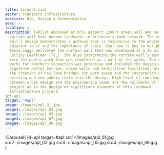 ```yaml
---
title: Airport Link
sector: Transport Infrastructure
services: Bid, Design & Documentation
year: x
location: x
description: (whilst employed at RPS) Airport Link’s green wall and purple
  curtain wall have become landmarks in Brisbane’s road network. The curtain
  wall’s design demonstrates a gateway that is responsive to the engineering
  adjacent to it and the importance of scale. Dual use is key to our philosophy.
  Tessa Leggo delivered the curtain wall that was developed as a JV with Taylor
  Cullity Leathlean (TCL). She also integrating the curtain wall’s aesthetic
  into the public park that was completed as a part of the works. The scope of
  works for Southern Connection was extensive and included the design of
  signature portal entries, noise walls and ventilation facilities, along with
  the creation of new land bridges for park space and the integration of
  existing and new public realm into the design. High level of coordination
  between urban design and the engineering teams are the hallmarks of this
  project as is the design of significant elements of this landmark
  infrastructure project.
id: apl
target: "#apl"
image: /images/apl_01.jpg
image1: /images/apl_02.jpg
image2: /images/apl_05.jpg
image3: /images/apl_07.jpg
image4: /images/apl_09.jpg
---
```


:Carousel{
id=apl
target=#apl
src1=/images/apl_01.jpg
src2=/images/apl_02.jpg
src3=/images/apl_05.jpg
src4=/images/apl_09.jpg
}

